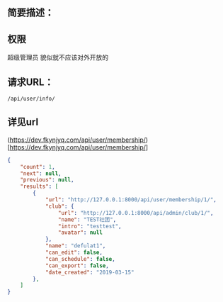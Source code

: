 
    
## 简要描述： 

<!-- - 查看自己所有的membership -->

## 权限

超级管理员
貌似就不应该对外开放的

## 请求URL： 

`/api/user/info/`

  
## 详见url

(https://dev.fkynjyq.com/api/user/membership/)[https://dev.fkynjyq.com/api/user/membership/]

```json
{
    "count": 1,
    "next": null,
    "previous": null,
    "results": [
        {
            "url": "http://127.0.0.1:8000/api/user/membership/1/",
            "club": {
                "url": "http://127.0.0.1:8000/api/admin/club/1/",
                "name": "TEST社团",
                "intro": "testtest",
                "avatar": null
            },
            "name": "defulat1",
            "can_edit": false,
            "can_schedule": false,
            "can_export": false,
            "date_created": "2019-03-15"
        },
    ]
}
```

